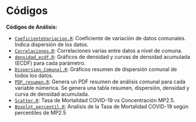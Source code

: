 Códigos
================

**Códigos de Análisis:**
* [`CoeficienteVariacion.R`](https://github.com/pmbusch/Analisis-COVID-MP2.5/tree/master/Scripts/Analisis_General/CoeficienteVariacion.R): Coeficiente de variación de datos comunales. Indica dispersión de los datos.
* [`Correlaciones.R`](https://github.com/pmbusch/Analisis-COVID-MP2.5/tree/master/Scripts/Analisis_General/Correlaciones.R): Correlaciones varias entre datos a nivel de comuna.
* [`densidad_ecdf.R`](https://github.com/pmbusch/Analisis-COVID-MP2.5/tree/master/Scripts/Analisis_General/densidad_ecdf.R): Gráficos de densidad y curvas de densidad acumulada (ECDF) para cada parámetro.
* [`Dispersion_Comunal.R`](https://github.com/pmbusch/Analisis-COVID-MP2.5/tree/master/Scripts/Analisis_General/Dispersion_Comunal.R): Gráficos resumen de dispersión comunal de todos los datos.
* [`PDF_resumen.R`](https://github.com/pmbusch/Analisis-COVID-MP2.5/tree/master/Scripts/Analisis_General/PDF_resumen.R): Genera un PDF resumen de análisis comunal para cada variable númerica. Se genera una tabla resumen, dispersión, densidad y curva de densidad acumulada.
* [`Scatter.R`](https://github.com/pmbusch/Analisis-COVID-MP2.5/tree/master/Scripts/Analisis_General/Scatter.R): Tasa de Mortalidad COVID-19 vs Concentración MP2.5.
* [`Boxplot_percentil.R`](https://github.com/pmbusch/Analisis-COVID-MP2.5/tree/master/Scripts/Analisis_General/Boxplot_percentil.R): Analisis de la Tasa de Mortalidad COVID-19 según percentiles de MP2.5
